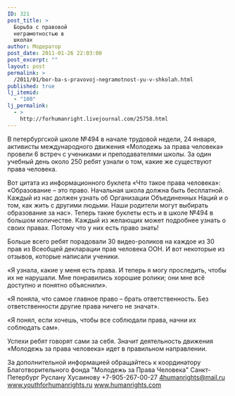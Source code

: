 ```yaml
---
ID: 321
post_title: >
  Борьба с правовой
  неграмотностью в
  школах
author: Модератор
post_date: 2011-01-26 22:03:00
post_excerpt: ""
layout: post
permalink: >
  /2011/01/bor-ba-s-pravovoj-negramotnost-yu-v-shkolah.html
published: true
lj_itemid:
  - "100"
lj_permalink:
  - >
    http://forhumanright.livejournal.com/25758.html
---
```

В петербургской школе №494 в начале трудовой недели, 24 января, активисты международного движения &laquo;Молодежь за права человека&raquo; провели 6 встреч с учениками и преподавателями школы. За один учебный день около 250 ребят узнали о том, какие же существуют права человека.

Вот цитата из информационного буклета &laquo;Что такое права человека&raquo;: &laquo;Образование &ndash; это право. Начальная школа должна быть бесплатной. Каждый из нас должен узнать об Организации Объединенных Наций и о том, как жить с другими людьми. Наши родители могут выбирать образование за нас&raquo;. Теперь такие буклеты есть и в школе №494 в большом количестве. Каждый из желающих может подробнее узнать о своих правах. Потому что у них есть право знать!

Больше всего ребят порадовали 30 видео-роликов на каждое из 30 прав из Всеобщей декларации прав человека ООН. И вот некоторые из отзывов, которые написали ученики.

&laquo;Я узнала, какие у меня есть права. И теперь я могу проследить, чтобы их не нарушали. Мне понравились хорошие ролики; они мне всё доступно и понятно объяснили&raquo;.
 
&laquo;Я поняла, что самое главное право &ndash; брать ответственность. Без ответственности другие права ничего не значат&raquo;.
 
&laquo;Я понял, если хочешь, чтобы все соблюдали права, начни их соблюдать сам&raquo;.

Успехи ребят говорят сами за себя. Значит деятельность движения &laquo;Молодежь за права человека&raquo; идет в правильном направлении.

За дополнительной информацией обращайтесь к координатору
Благотворительного фонда &quot;Молодежь за Права Человека&quot; Санкт-Петербург
Руслану Хусаинову
+7-905-267-00-27
4humanrights@mail.ru
www.youthforhumanrights.ru
www.humanrights.com